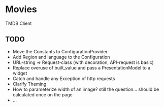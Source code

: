 # Movies

TMDB Client

## TODO

- Move the Constants to ConfigurationProvider
- Add Region and language to the Configuration
- URL-string => Request-class (with decoration, API-request is basic)
- Replace overuse of built_value and pass a PresentationModel to a widget
- Catch and handle any Exception of http requests
- Clarify Theming
- How to parameterize width of an image? still the question... should be calculated once on the page
- ...
